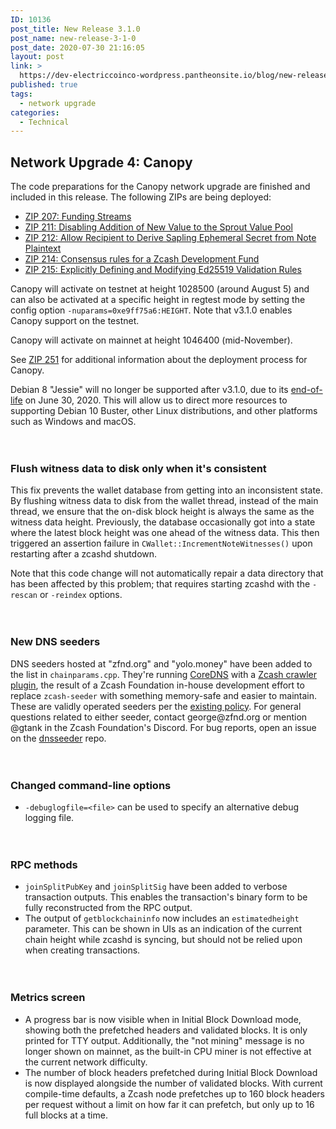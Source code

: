 ```yaml
---
ID: 10136
post_title: New Release 3.1.0
post_name: new-release-3-1-0
post_date: 2020-07-30 21:16:05
layout: post
link: >
  https://dev-electriccoinco-wordpress.pantheonsite.io/blog/new-release-3-1-0/
published: true
tags:
  - network upgrade
categories:
  - Technical
---
```

<!-- wp:heading -->
<h2>Network Upgrade 4: Canopy</h2>
<!-- /wp:heading -->

<!-- wp:paragraph -->
<p>The code preparations for the Canopy network upgrade are finished and included in this release. The following ZIPs are being deployed:</p>
<!-- /wp:paragraph -->

<!-- wp:list -->
<ul><li><a href="https://zips.z.cash/zip-0207" target="_blank" aria-label="undefined (opens in a new tab)" rel="noreferrer noopener">ZIP 207: Funding Streams</a></li><li><a href="https://zips.z.cash/zip-0211" target="_blank" aria-label="undefined (opens in a new tab)" rel="noreferrer noopener">ZIP 211: Disabling Addition of New Value to the Sprout Value Pool</a></li><li><a href="https://zips.z.cash/zip-0212" target="_blank" aria-label="undefined (opens in a new tab)" rel="noreferrer noopener">ZIP 212: Allow Recipient to Derive Sapling Ephemeral Secret from Note Plaintext</a></li><li><a href="https://zips.z.cash/zip-0214" target="_blank" aria-label="undefined (opens in a new tab)" rel="noreferrer noopener">ZIP 214: Consensus rules for a Zcash Development Fund</a></li><li><a href="https://zips.z.cash/zip-0215" target="_blank" aria-label="undefined (opens in a new tab)" rel="noreferrer noopener">ZIP 215: Explicitly Defining and Modifying Ed25519 Validation Rules</a></li></ul>
<!-- /wp:list -->

<!-- wp:paragraph -->
<p>Canopy will activate on testnet at height 1028500 (around August 5) and can also be activated at a specific height in regtest mode by setting the config option <code>-nuparams=0xe9ff75a6:HEIGHT</code>. Note that v3.1.0 enables Canopy support on the testnet.</p>
<!-- /wp:paragraph -->

<!-- wp:paragraph -->
<p>Canopy will activate on mainnet at height 1046400 (mid-November).</p>
<!-- /wp:paragraph -->

<!-- wp:paragraph -->
<p>See <a aria-label="undefined (opens in a new tab)" href="https://zips.z.cash/zip-0251" target="_blank" rel="noreferrer noopener">ZIP 251</a> for additional information about the deployment process for Canopy.</p>
<!-- /wp:paragraph -->

<!-- wp:paragraph -->
<p>Debian 8 "Jessie" will no longer be supported after v3.1.0, due to its <a aria-label="undefined (opens in a new tab)" href="https://www.debian.org/News/2020/20200709#:~:text=The%20Debian%20Long%20Term%20Support,security%20updates%20for%20Debian%208" target="_blank" rel="noreferrer noopener">end-of-life</a> on June 30, 2020. This will allow us to direct more resources to supporting Debian 10 Buster, other Linux distributions, and other platforms such as Windows and macOS.</p>
<!-- /wp:paragraph -->

<!-- wp:spacer {"height":20} -->
<div style="height:20px" aria-hidden="true" class="wp-block-spacer"></div>
<!-- /wp:spacer -->

<!-- wp:heading {"level":3} -->
<h3>Flush witness data to disk only when it's consistent</h3>
<!-- /wp:heading -->

<!-- wp:paragraph -->
<p>This fix prevents the wallet database from getting into an inconsistent state. By flushing witness data to disk from the wallet thread, instead of the main thread, we ensure that the on-disk block height is always the same as the witness data height. Previously, the database occasionally got into a state where the latest block height was one ahead of the witness data. This then triggered an assertion failure in <code>CWallet::IncrementNoteWitnesses()</code> upon restarting after a zcashd shutdown.</p>
<!-- /wp:paragraph -->

<!-- wp:paragraph -->
<p>Note that this code change will not automatically repair a data directory that has been affected by this problem; that requires starting zcashd with the <code>-rescan</code> or <code>-reindex</code> options.</p>
<!-- /wp:paragraph -->

<!-- wp:spacer {"height":20} -->
<div style="height:20px" aria-hidden="true" class="wp-block-spacer"></div>
<!-- /wp:spacer -->

<!-- wp:heading {"level":3} -->
<h3>New DNS seeders</h3>
<!-- /wp:heading -->

<!-- wp:paragraph -->
<p>DNS seeders hosted at "zfnd.org" and "yolo.money" have been added to the list in <code>chainparams.cpp</code>. They're running <a aria-label="undefined (opens in a new tab)" href="https://coredns.io/" target="_blank" rel="noreferrer noopener">CoreDNS</a> with a <a aria-label="undefined (opens in a new tab)" href="https://github.com/ZcashFoundation/dnsseeder" target="_blank" rel="noreferrer noopener">Zcash crawler plugin</a>, the result of a Zcash Foundation in-house development effort to replace <code>zcash-seeder</code> with something memory-safe and easier to maintain. These are validly operated seeders per the <a aria-label="undefined (opens in a new tab)" href="https://zcash.readthedocs.io/en/latest/rtd_pages/dnsseed_policy.html" target="_blank" rel="noreferrer noopener">existing policy</a>. For general questions related to either seeder, contact george@zfnd.org or mention @gtank in the Zcash Foundation's Discord. For bug reports, open an issue on the <a aria-label="undefined (opens in a new tab)" href="https://github.com/ZcashFoundation/dnsseeder" target="_blank" rel="noreferrer noopener">dnsseeder</a> repo.</p>
<!-- /wp:paragraph -->

<!-- wp:spacer {"height":20} -->
<div style="height:20px" aria-hidden="true" class="wp-block-spacer"></div>
<!-- /wp:spacer -->

<!-- wp:heading {"level":3} -->
<h3>Changed command-line options</h3>
<!-- /wp:heading -->

<!-- wp:list -->
<ul><li><code>-debuglogfile=&lt;file&gt;</code> can be used to specify an alternative debug logging file.</li></ul>
<!-- /wp:list -->

<!-- wp:spacer {"height":20} -->
<div style="height:20px" aria-hidden="true" class="wp-block-spacer"></div>
<!-- /wp:spacer -->

<!-- wp:heading {"level":3} -->
<h3>RPC methods</h3>
<!-- /wp:heading -->

<!-- wp:list -->
<ul><li><code>joinSplitPubKey</code> and <code>joinSplitSig</code> have been added to verbose transaction outputs. This enables the transaction's binary form to be fully reconstructed from the RPC output.</li><li>The output of <code>getblockchaininfo</code> now includes an <code>estimatedheight</code> parameter. This can be shown in UIs as an indication of the current chain height while zcashd is syncing, but should not be relied upon when creating transactions.</li></ul>
<!-- /wp:list -->

<!-- wp:spacer {"height":20} -->
<div style="height:20px" aria-hidden="true" class="wp-block-spacer"></div>
<!-- /wp:spacer -->

<!-- wp:heading {"level":3} -->
<h3>Metrics screen</h3>
<!-- /wp:heading -->

<!-- wp:list -->
<ul><li>A progress bar is now visible when in Initial Block Download mode, showing both the prefetched headers and validated blocks. It is only printed for TTY output. Additionally, the "not mining" message is no longer shown on mainnet, as the built-in CPU miner is not effective at the current network difficulty.</li><li>The number of block headers prefetched during Initial Block Download is now displayed alongside the number of validated blocks. With current compile-time defaults, a Zcash node prefetches up to 160 block headers per request without a limit on how far it can prefetch, but only up to 16 full blocks at a time.</li></ul>
<!-- /wp:list -->
